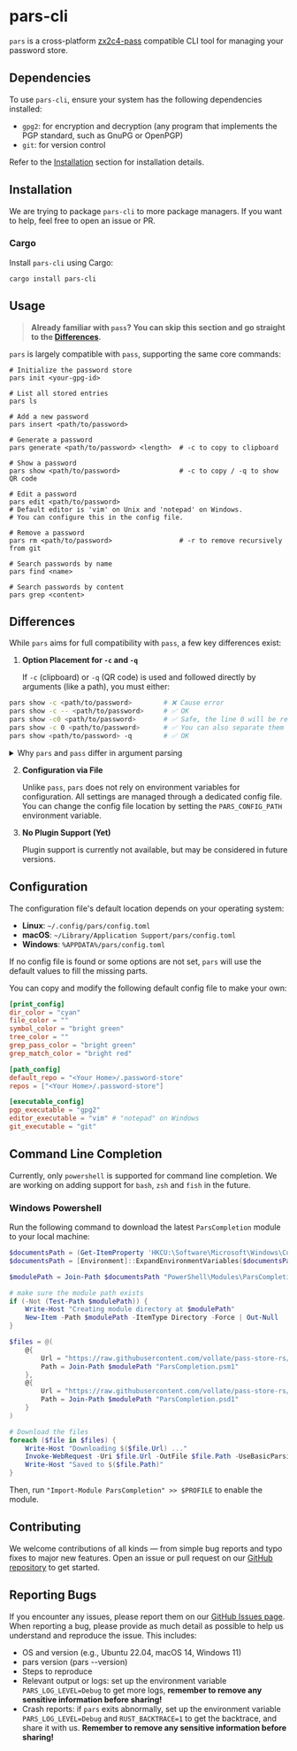 # pars-cli

`pars` is a cross-platform [zx2c4-pass](https://www.passwordstore.org/) compatible CLI tool for managing your password store.

## Dependencies

To use `pars-cli`, ensure your system has the following dependencies installed:

- `gpg2`: for encryption and decryption (any program that implements the PGP standard, such as GnuPG or OpenPGP)
- `git`: for version control

Refer to the [Installation](#installation) section for installation details.

## Installation

We are trying to package `pars-cli` to more package managers. If you want to help, feel free to open an issue or PR.

<!--### Package Manager-->

<!--#### Arch Linux-->

<!--You can install `pars` from the AUR using your favorite AUR helper. For example, with `yay`-->

<!--```shell-->
<!--yay -S pars-cli-->
<!--```-->

<!--or `paru`:-->

<!--```shell-->
<!--paru -S pars-cli-->
<!--```-->

<!--#### MacOS-->

<!--You can install `pars` from the [homebrew](https://brew.sh/) using the following command:-->

<!--```shell-->
<!--brew tap pars-->
<!--brew install pars-cli-->
<!--```-->
<!--[>todo<]-->

<!--#### Windows-->

<!--You can install `pars` from the [scoop](https://scoop.sh/) using the following command:-->

<!--```shell-->
<!--scoop add bucket xxxx-->
<!--scoop install pars-cli-->
<!--```-->
### Cargo

Install `pars-cli` using Cargo:

```shell
cargo install pars-cli
```

<!-- Additional package manager instructions (AUR, Homebrew, Scoop) to be added here -->

## Usage

> **Already familiar with `pass`? You can skip this section and go straight to the [Differences](#differences).**

`pars` is largely compatible with `pass`, supporting the same core commands:

```shell
# Initialize the password store
pars init <your-gpg-id>

# List all stored entries
pars ls

# Add a new password
pars insert <path/to/password>

# Generate a password
pars generate <path/to/password> <length>  # -c to copy to clipboard

# Show a password
pars show <path/to/password>               # -c to copy / -q to show QR code

# Edit a password
pars edit <path/to/password>
# Default editor is 'vim' on Unix and 'notepad' on Windows.
# You can configure this in the config file.

# Remove a password
pars rm <path/to/password>                 # -r to remove recursively from git

# Search passwords by name
pars find <name>

# Search passwords by content
pars grep <content>
```

## Differences

While `pars` aims for full compatibility with `pass`, a few key differences exist:

1. **Option Placement for `-c` and `-q`**

   If `-c` (clipboard) or `-q` (QR code) is used and followed directly by arguments (like a path), you must either:

```sh
pars show -c <path/to/password>        # ❌ Cause error
pars show -c -- <path/to/password>     # ✅ OK
pars show -c0 <path/to/password>       # ✅ Safe, the line 0 will be regarded as the frist line
pars show -c 0 <path/to/password>      # ✅ You can also separate them
pars show <path/to/password> -q        # ✅ OK
```

<details>
<summary>Why <code>pars</code> and <code>pass</code> differ in argument parsing</summary>
<div>
<p><code>pars</code> uses the <a href="https://docs.rs/clap">Rust Clap</a> library for parsing command-line arguments. Clap is a modern, strongly typed argument parser that conforms to POSIX standards. It enforces clear separation between options and positional arguments, especially when options accept optional values or multiple values.</p>

<p>In contrast, <code>pass</code> is written in Bash and parses arguments manually using shell constructs like <code>shift</code>, <code>case</code>, and <code>getopts</code>. This gives <code>pass</code> more lenient and flexible handling of ambiguous argument positions, but it also results in inconsistent behavior between versions or environments.</p>

<p>Because of these fundamental differences, some <code>pass</code>-style invocations must be adjusted slightly when used with <code>pars</code>.</p>
</div>
</details>

2. **Configuration via File**

   Unlike `pass`, `pars` does not rely on environment variables for configuration. All settings are managed through a dedicated config file. You can change the config file location by setting the `PARS_CONFIG_PATH` environment variable.

3. **No Plugin Support (Yet)**

   Plugin support is currently not available, but may be considered in future versions.

## Configuration

The configuration file's default location depends on your operating system:

- **Linux**: `~/.config/pars/config.toml`
- **macOS**: `~/Library/Application Support/pars/config.toml`
- **Windows**: `%APPDATA%/pars/config.toml`

If no config file is found or some options are not set, `pars` will use the default values to fill the missing parts.

You can copy and modify the following default config file to make your own:

```toml
[print_config]
dir_color = "cyan"
file_color = ""
symbol_color = "bright green"
tree_color = ""
grep_pass_color = "bright green"
grep_match_color = "bright red"

[path_config]
default_repo = "<Your Home>/.password-store"
repos = ["<Your Home>/.password-store"]

[executable_config]
pgp_executable = "gpg2"
editor_executable = "vim" # "notepad" on Windows
git_executable = "git"
```

## Command Line Completion

Currently, only `powershell` is supported for command line completion. We are working on adding support for `bash`, `zsh` and `fish` in the future.

### Windows Powershell

Run the following command to download the latest `ParsCompletion` module to your local machine:

```powershell
$documentsPath = (Get-ItemProperty 'HKCU:\Software\Microsoft\Windows\CurrentVersion\Explorer\User Shell Folders').Personal
$documentsPath = [Environment]::ExpandEnvironmentVariables($documentsPath)

$modulePath = Join-Path $documentsPath "PowerShell\Modules\ParsCompletion"

# make sure the module path exists
if (-Not (Test-Path $modulePath)) {
    Write-Host "Creating module directory at $modulePath"
    New-Item -Path $modulePath -ItemType Directory -Force | Out-Null
}

$files = @(
    @{
        Url = "https://raw.githubusercontent.com/vollate/pass-store-rs/refs/heads/main/completion/pwsh/ParsCompletion.psm1"
        Path = Join-Path $modulePath "ParsCompletion.psm1"
    },
    @{
        Url = "https://raw.githubusercontent.com/vollate/pass-store-rs/refs/heads/main/completion/pwsh/ParsCompletion.psd1"
        Path = Join-Path $modulePath "ParsCompletion.psd1"
    }
)

# Download the files
foreach ($file in $files) {
    Write-Host "Downloading $($file.Url) ..."
    Invoke-WebRequest -Uri $file.Url -OutFile $file.Path -UseBasicParsing
    Write-Host "Saved to $($file.Path)"
}
```

Then, run `"Import-Module ParsCompletion" >> $PROFILE` to enable the module.

## Contributing

We welcome contributions of all kinds — from simple bug reports and typo fixes to major new features. Open an issue or pull request on our [GitHub repository](https://github.com/vollate/pass-store-rs) to get started.
<!-- How to format -->

## Reporting Bugs

If you encounter any issues, please report them on our [GitHub Issues page](https://github.com/vollate/pass-store-rs/issues). When reporting a bug, please provide as much detail as possible to help us understand and reproduce the issue. This includes:

- OS and version (e.g., Ubuntu 22.04, macOS 14, Windows 11)
- pars version (pars --version)
- Steps to reproduce
- Relevant output or logs: set up the environment variable `PARS_LOG_LEVEL=Debug` to get more logs, **remember to remove any sensitive information before sharing!**
- Crash reports: if `pars` exits abnormally, set up the environment variable `PARS_LOG_LEVEL=Debug` and `RUST_BACKTRACE=1` to get the backtrace, and share it with us. **Remember to remove any sensitive information before sharing!**
  